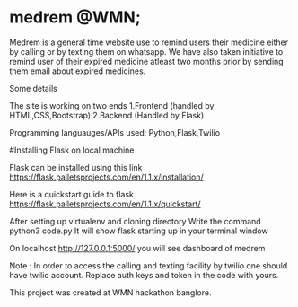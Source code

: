 # medrem @WMN;

Medrem is a general time website use to remind users their medicine either by calling or by texting them on whatsapp. We have also taken initiative to remind user of their expired medicine atleast two months prior by sending them email about expired medicines. 

Some details

The site is working on two ends 1.Frontend (handled by HTML,CSS,Bootstrap) 2.Backend (Handled by Flask)

Programming languauges/APIs used: Python,Flask,Twilio

#Installing Flask on local machine

Flask can be installed using this link https://flask.palletsprojects.com/en/1.1.x/installation/

Here is a quickstart guide to flask https://flask.palletsprojects.com/en/1.1.x/quickstart/

After setting up virtualenv and cloning directory Write the command python3 code.py
It will show flask starting up in your terminal window

On localhost http://127.0.0.1:5000/ you will see dashboard of medrem

Note : In order to access the calling and texting facility by twilio one should have twilio account.
Replace  auth keys and token in the code with yours.  

This project was created at WMN hackathon banglore.





